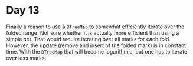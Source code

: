 # Day 13

Finally a reason to use a `BTreeMap`
to somewhat efficiently iterate over the folded range.
Not sure whether it is actually more efficient than using a simple set.
That would require iterating over all marks for each fold.
However,
the update
(remove and insert of the folded mark)
is in constant time.
With the `BTreeMap` that will become logarithmic,
but one has to iterate over less marks.
